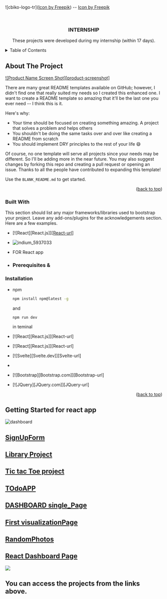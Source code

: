 
<a name="readme-top"></a>



![cbiko-logo-tr](<a href="https://www.freepik.com/icon/indium_5937033#position=1&page=1&term=linkdin+icon+smal+size&fromView=search">Icon by Freepik</a>)
--                                    <a href="https://www.freepik.com/icon/indium_5937033#position=1&page=1&term=linkdin+icon+smal+size&fromView=search">Icon by Freepik</a>
<!-- PROJECT LOGO -->
<br />
<div align="center">
  
  <h3 align="center">INTERNSHIP</h3>

  <p align="center">
    These projects were developed during my internship (within 17 days).
  </p>
</div>



<!-- TABLE OF CONTENTS -->
<details>
  <summary>Table of Contents</summary>
  <ol>
    <li>
      <a href="#about-the-project">About The Internship</a>
      <li><a href="#about-the-project">About The Projects</a>
      <ul>
        <li><a href="#built-with">Built With</a></li>
      </ul>
    </li>
    <li>
      <a href="#getting-started">Getting Started</a>
      <ul>
        <li><a href="#prerequisites">Prerequisites</a></li>
        <li><a href="#installation">Installation</a></li>
      </ul>
    </li>
    <li><a href="#usage">Usage</a></li>
    <li><a href="#roadmap">Roadmap</a></li>
    <li><a href="#license">License</a></li>
    <li><a href="#contact">Contact</a></li>
    <li><a href="#acknowledgments">Acknowledgments</a></li>
  </li> </ol>
</details>



<!-- ABOUT THE PROJECT -->
## About The Project

[![Product Name Screen Shot][product-screenshot]](https://example.com)

There are many great README templates available on GitHub; however, I didn't find one that really suited my needs so I created this enhanced one. I want to create a README template so amazing that it'll be the last one you ever need -- I think this is it.

Here's why:
* Your time should be focused on creating something amazing. A project that solves a problem and helps others
* You shouldn't be doing the same tasks over and over like creating a README from scratch
* You should implement DRY principles to the rest of your life :smile:

Of course, no one template will serve all projects since your needs may be different. So I'll be adding more in the near future. You may also suggest changes by forking this repo and creating a pull request or opening an issue. Thanks to all the people have contributed to expanding this template!

Use the `BLANK_README.md` to get started.

<p align="right">(<a href="#readme-top">back to top</a>)</p>



### Built With

This section should list any major frameworks/libraries used to bootstrap your project. Leave any add-ons/plugins for the acknowledgements section. Here are a few examples.

* [![React][React.js]][[React-url](https://react.dev/)]
* ![indium_5937033](https://github.com/cicero06/MonthlyReport/assets/75733835/243a627d-b89f-44e1-9ef1-86cc82413822)


* FOR React app
* ### Prerequisites &
### Installation

* npm
  ```sh
  npm install npm@latest -g
  
  ```
  and
  ```
  npm run dev     
  ```
  in teminal 


* [![React][React.js]][React-url]
* [![React][React.js]][React-url]
* [![Svelte][Svelte.dev]][Svelte-url]
* 
* [![Bootstrap][Bootstrap.com]][Bootstrap-url]
* [![JQuery][JQuery.com]][JQuery-url]

<p align="right">(<a href="#readme-top">back to top</a>)</p>



<!-- GETTING STARTED -->
## Getting Started for react app 


![dashboard](https://github.com/cicero06/MonthlyReport/assets/75733835/8649f4ea-b6a8-4a3a-9150-e13fe0b8a1f9)


##  [SignUpForm](https://github.com/cicero06/MonthlyReport/upload)

##  [Library Project](https://github.com/cicero06/MonthlyReport/tree/main/LibraryProject)  
##  [Tic tac Toe project](https://github.com/cicero06/MonthlyReport/tree/main/LibraryProject)
##  [TOdoAPP](https://github.com/cicero06/MonthlyReport/tree/main/ToDoers-main)

##  [DASHBOARD single_Page](https://github.com/cicero06/MonthlyReport/tree/main/dashboardhsyn)

##  [First visualizationPage](https://github.com/cicero06/MonthlyReport/tree/main/religion%20of%20largest%2020%20countries)

##  [RandomPhotos](https://github.com/cicero06/MonthlyReport/tree/main/random%20photos)
##  [React Dashboard Page]( https://github.com/cicero06/MonthlyReport/tree/main/react-dashboard-last%20task)
![](https://github.com/cicero06/MonthlyReport/assets/75733835/89c4f075-5447-4bbd-a294-30c7a0e71a99)



## You can access the projects from the links above.

